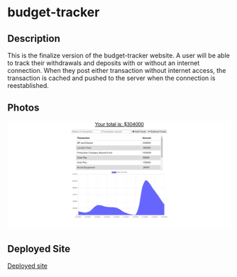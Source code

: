 # budget-tracker
## Description
This is the finalize version of the budget-tracker website. A user will be able to track their withdrawals and deposits with or without an internet connection. When they post either transaction without internet access, the transaction is cached and pushed to the server when the connection is reestablished.

## Photos
![Deployed screenshot](public\images\deployed-site.png)

## Deployed Site
[Deployed site](https://mighty-meadow-14253.herokuapp.com/)